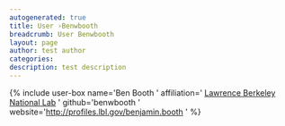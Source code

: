 ```yaml
---
autogenerated: true
title: User ›Benwbooth
breadcrumb: User Benwbooth
layout: page
author: test author
categories: 
description: test description
---
```


{% include user-box name='Ben Booth ' affiliation=' [Lawrence Berkeley National Lab](http://www.lbl.gov/) ' github='benwbooth ' website='http://profiles.lbl.gov/benjamin.booth ' %}
